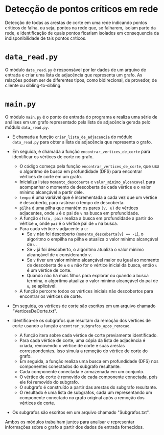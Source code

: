 # Detecção de pontos críticos em rede

  Detecção de todas as arestas de corte em uma rede indicando pontos criticos de falha, ou seja, pontos na rede que, se falharem, isolam parte da rede, e identificação de quais pontos ficariam isolados em consequencia da indisponibilidade de tais pontos críticos. 

#  `data_read.py`

O módulo `data_read.py` é responsável por ler dados de um arquivo de entrada e criar uma lista de adjacência que representa um grafo. 
As relações podem ser de diferentes tipos, como bidirecional, de provedor, de cliente ou sibling-to-sibling.

#  `main.py`

O módulo `main.py` é o ponto de entrada do programa e realiza uma série de análises em um grafo representado pela lista de adjacência gerada pelo módulo `data_read.py`. 

- É chamada a função `criar_lista_de_adjacencia` do módulo `data_read.py` para obter a lista de adjacência que representa o grafo.

- Em seguida,  é chamada a função  `encontrar_vertices_de_corte`  para identificar os vértices de corte no grafo.
	-	O código começa pela função `encontrar_vertices_de_corte`, que usa o algoritmo de busca em profundidade (DFS) para encontrar vértices de corte em um grafo.
	-	Inicializa listas `momento_descoberta` e `valor_minimo_alcancavel` para acompanhar o momento de descoberta de cada vértice e o valor mínimo alcançável a partir dele.
	- `tempo` é uma variável que é incrementada a cada vez que um vértice é descoberto, para rastrear o tempo de descoberta.
	-  `pilha` é uma pilha que mantém os pares `(v, u)` de vértices adjacentes, onde `u` é o pai de `v` na busca em profundidade.
	-  A função `dfs(u, pai)` realiza a busca em profundidade a partir do vértice `u`, onde `pai` é o vértice pai de `u` na busca.
	-  Para cada vértice `v` adjacente a `u`:
		-   Se `v` não foi descoberto (`momento_descoberta[v] == -1`), o algoritmo o empilha na pilha e atualiza o valor mínimo alcançável de `u`.
		-   Se `v` já foi descoberto, o algoritmo atualiza o valor mínimo alcançável de `u` considerando `v`.
		-   Se `v` tiver um valor mínimo alcançável maior ou igual ao momento de descoberta de `u` e `u` não for o vértice inicial da busca, então `u` é um vértice de corte.
		- Quando não há mais filhos para explorar ou quando a busca termina, o algoritmo atualiza o valor mínimo alcançável do pai de `u`, se aplicável.
	-  A função percorre todos os vértices iniciais não descobertos para encontrar os vértices de corte.
	
- Em seguida, os vértices de corte são escritos em um arquivo chamado "VerticesDeCorte.txt".

- Identifica-se os subgrafos que resultam da remoção dos vértices de corte usando a função `encontrar_subgrafos_apos_remocao`.
    - A função itera sobre cada vértice de corte previamente identificado.
    - Para cada vértice de corte, uma cópia da lista de adjacência é criada, removendo o vértice de corte e suas arestas correspondentes. Isso simula a remoção do vértice de corte do grafo.
    - Em seguida, a função realiza uma busca em profundidade (DFS) nos componentes conectados do subgrafo resultante.
    - Cada componente conectada é armazenada em um conjunto.
    - O vértice de corte é removido de cada componente conectada, pois ele foi removido do subgrafo.
    - O subgrafo é construído a partir das arestas do subgrafo resultante.
    - O resultado é uma lista de subgrafos, cada um representando um componente conectado no grafo original após a remoção dos vértices de corte.


-  Os subgrafos são escritos em um arquivo chamado "Subgrafos.txt".


Ambos os módulos trabalham juntos para analisar e representar informações sobre o grafo a partir dos dados de entrada fornecidos.
